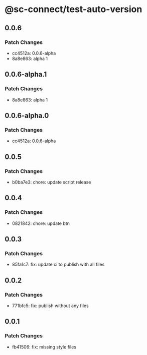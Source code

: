 # @sc-connect/test-auto-version

## 0.0.6

### Patch Changes

- cc4512a: 0.0.6-alpha
- 8a8e863: alpha 1

## 0.0.6-alpha.1

### Patch Changes

- 8a8e863: alpha 1

## 0.0.6-alpha.0

### Patch Changes

- cc4512a: 0.0.6-alpha

## 0.0.5

### Patch Changes

- b0ba7e3: chore: update script release

## 0.0.4

### Patch Changes

- 0821842: chore: update btn

## 0.0.3

### Patch Changes

- 85fa1c7: fix: update ci to publish with all files

## 0.0.2

### Patch Changes

- 771bfc5: fix: publish without any files

## 0.0.1

### Patch Changes

- fb41506: fix: missing style files
